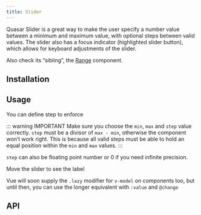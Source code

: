 ```yaml
---
title: Slider
---
```

Quasar Slider is a great way to make the user specify a number value between a minimum and maximum value, with optional steps between valid values. The slider also has a focus indicator (highlighted slider button), which allows for keyboard adjustments of the slider.

Also check its “sibling”, the [Range](/vue-components/range) component.

## Installation
<doc-installation components="QSlider" />

## Usage
<doc-example title="Standard" file="QSlider/Standard" />

You can define step to enforce

<doc-example title="With Step" file="QSlider/Step" />

::: warning IMPORTANT
Make sure you choose the `min`, `max` and `step` value correctly. `step` must be a divisor of `max - min`, otherwise the component won’t work right. This is because all valid steps must be able to hold an equal position within the `min` and `max` values.
:::

`step` can also be floating point number or 0 if you need infinite precision.

<doc-example title="Floating Point" file="QSlider/FloatingPoint" />

Move the slider to see the label

<doc-example title="With Label" file="QSlider/Label" />

<doc-example title="Snaps to Steps" file="QSlider/Snap" />

<doc-example title="Markers" file="QSlider/Markers" />

<doc-example title="Display Label Always" file="QSlider/LabelAlways" />

<doc-example title="Dark" file="QSlider/Dark" dark />

Vue will soon supply the `.lazy` modifier for `v-model` on components too, but until then, you can use the longer equivalent with `:value` and `@change`

<doc-example title="Lazy Input" file="QSlider/Lazy" />

<doc-example title="Readonly" file="QSlider/Readonly" />

<doc-example title="Disable" file="QSlider/Disable" />

<doc-example title="In a List" file="QSlider/List" />

## API
<doc-api file="QSlider" />
